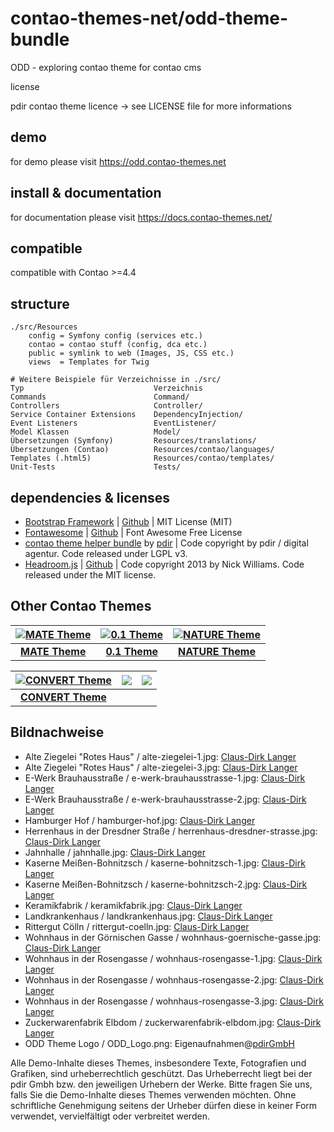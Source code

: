 # contao-themes-net/odd-theme-bundle
ODD - exploring contao theme for contao cms

license

pdir contao theme licence -> see LICENSE file for more informations

## demo

for demo please visit https://odd.contao-themes.net

## install & documentation

for documentation please visit https://docs.contao-themes.net/

## compatible
compatible with Contao >=4.4

## structure

    ./src/Resources
        config = Symfony config (services etc.)
        contao = contao stuff (config, dca etc.)
        public = symlink to web (Images, JS, CSS etc.)
        views  = Templates for Twig

    # Weitere Beispiele für Verzeichnisse in ./src/
    Typ     	                    Verzeichnis
    Commands	                    Command/
    Controllers	                    Controller/
    Service Container Extensions	DependencyInjection/
    Event Listeners	                EventListener/
    Model Klassen	                Model/
    Übersetzungen (Symfony)	        Resources/translations/
    Übersetzungen (Contao)	        Resources/contao/languages/
    Templates (.html5)              Resources/contao/templates/
    Unit-Tests	                    Tests/


## dependencies & licenses

- [Bootstrap Framework](https://getbootstrap.com/) | [Github](https://github.com/twbs/bootstrap) | MIT License (MIT)
- [Fontawesome](https://fontawesome.com/) | [Github](https://github.com/FortAwesome/Font-Awesome) | Font Awesome Free License
- [contao theme helper bundle](https://github.com/pdir/contao-theme-helper-bundle) by [pdir](https://pdir.de/ "Webdesign für Dresden") | Code copyright by pdir / digital agentur. Code released under LGPL v3.
- [Headroom.js](http://wicky.nillia.ms/headroom.js/) | [Github](https://github.com/WickyNilliams/headroom.js) | Code copyright 2013 by Nick Williams. Code released under the MIT license.

## Other Contao Themes

| [![MATE Theme](https://contao-themes.net/files/contao-themes-net/screenshots/mate%20theme/mate_theme_green_670x670.png)](https://contao-themes.net/theme-detail/mate.html) | [![0.1 Theme](https://contao-themes.net/assets/images/3/0.1_Energy_saving_Contao_Theme_00-1e927a73.jpg)](https://contao-themes.net/theme-detail/zeroone.html) | [![NATURE Theme](https://contao-themes.net/assets/images/6/00_00_naturetheme-605a9391.jpg)](https://contao-themes.net/theme-detail/nature.html) |
|:---:|:---:|:---:|
| [**MATE Theme**](https://contao-themes.net/theme-detail/mate.html) | [**0.1 Theme**](https://contao-themes.net/theme-detail/zeroone.html) | [**NATURE Theme**](https://contao-themes.net/theme-detail/nature.html) |


| [![CONVERT Theme](https://contao-themes.net/assets/images/7/Convert_Selling_Contao_Theme_01-9c1306b6.png)](https://contao-themes.net/theme-detail/convert.html) | ![](https://contao-themes.net/files/contao-themes-net/screenshots/platzhalter.jpg) | ![](https://contao-themes.net/files/contao-themes-net/screenshots/platzhalter.jpg) |
|:---:|:---:|:---:|
| [**CONVERT Theme**](https://contao-themes.net/theme-detail/convert.html) |  |  |

## Bildnachweise

* Alte Ziegelei "Rotes Haus" / alte-ziegelei-1.jpg: [Claus-Dirk Langer](http://www.clausdirklanger.de/)
* Alte Ziegelei "Rotes Haus" / alte-ziegelei-3.jpg: [Claus-Dirk Langer](http://www.clausdirklanger.de/)
* E-Werk Brauhausstraße / e-werk-brauhausstrasse-1.jpg: [Claus-Dirk Langer](http://www.clausdirklanger.de/)
* E-Werk Brauhausstraße / e-werk-brauhausstrasse-2.jpg: [Claus-Dirk Langer](http://www.clausdirklanger.de/)
* Hamburger Hof / hamburger-hof.jpg: [Claus-Dirk Langer](http://www.clausdirklanger.de/)
* Herrenhaus in der Dresdner Straße / herrenhaus-dresdner-strasse.jpg: [Claus-Dirk Langer](http://www.clausdirklanger.de/)
* Jahnhalle / jahnhalle.jpg: [Claus-Dirk Langer](http://www.clausdirklanger.de/)
* Kaserne Meißen-Bohnitzsch / kaserne-bohnitzsch-1.jpg: [Claus-Dirk Langer](http://www.clausdirklanger.de/)
* Kaserne Meißen-Bohnitzsch / kaserne-bohnitzsch-2.jpg: [Claus-Dirk Langer](http://www.clausdirklanger.de/)
* Keramikfabrik / keramikfabrik.jpg: [Claus-Dirk Langer](http://www.clausdirklanger.de/)
* Landkrankenhaus / landkrankenhaus.jpg: [Claus-Dirk Langer](http://www.clausdirklanger.de/)
* Rittergut Cölln / rittergut-coelln.jpg: [Claus-Dirk Langer](http://www.clausdirklanger.de/)
* Wohnhaus in der Görnischen Gasse / wohnhaus-goernische-gasse.jpg: [Claus-Dirk Langer](http://www.clausdirklanger.de/)
* Wohnhaus in der Rosengasse / wohnhaus-rosengasse-1.jpg: [Claus-Dirk Langer](http://www.clausdirklanger.de/)
* Wohnhaus in der Rosengasse / wohnhaus-rosengasse-2.jpg: [Claus-Dirk Langer](http://www.clausdirklanger.de/)
* Wohnhaus in der Rosengasse / wohnhaus-rosengasse-3.jpg: [Claus-Dirk Langer](http://www.clausdirklanger.de/)
* Zuckerwarenfabrik Elbdom / zuckerwarenfabrik-elbdom.jpg: [Claus-Dirk Langer](http://www.clausdirklanger.de/)
* ODD Theme Logo / ODD_Logo.png: Eigenaufnahmen@[pdirGmbH](https://pdir.de/)

Alle Demo-Inhalte dieses Themes, insbesondere Texte, Fotografien und Grafiken, sind urheberrechtlich geschützt. Das Urheberrecht liegt bei der pdir Gmbh bzw. den jeweiligen Urhebern der Werke. Bitte fragen Sie uns, falls Sie die Demo-Inhalte dieses Themes verwenden möchten. Ohne schriftliche Genehmigung seitens der Urheber dürfen diese in keiner Form verwendet, vervielfältigt oder verbreitet werden.
